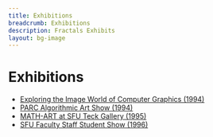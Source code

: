 ```yaml
---
title: Exhibitions
breadcrumb: Exhibitions
description: Fractals Exhibits
layout: bg-image
---
```

<h1>
  Exhibitions
</h1>

<ul>
  <li>
    <a href="1994-Exploring-the-Image-World-of-Computer-Graphics.html">
      Exploring the Image World of Computer Graphics (1994)
    </a>
  </li>
  <li>
    <a href="1994-PARC-Algorithmic-Art-Show.html">
      PARC Algorithmic Art Show (1994)
    </a>
  </li>
  <li>
    <a href="1995-MATH-ART-at-SFU-Teck-Gallery.html">
      MATH-ART at SFU Teck Gallery (1995)
    </a>
  </li>
  <li>
    <a href="1996-SFU-Faculty-Staff-Student-Show.html">
      SFU Faculty Staff Student Show (1996)
    </a>
  </li>
</ul>
